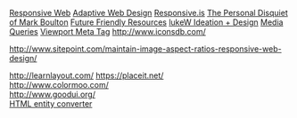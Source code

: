 [Responsive Web](http://www.abookapart.com/products/responsive-web-design)
[Adaptive Web Design](http://easy-readers.net/books/adaptive-web-design/)
[Responsive.is](http://responsive.is/)
[The Personal Disquiet of Mark Boulton](http://www.markboulton.co.uk/)
[Future Friendly Resources](http://futurefriend.ly/resources.html)
[lukeW Ideation + Design](http://www.lukew.com/)
[Media Queries](http://mediaqueri.es/)
[Viewport Meta Tag](https://developer.mozilla.org/en-US/docs/Mozilla/Mobile/Viewport_meta_tag)
http://www.iconsdb.com/ <br>

http://www.sitepoint.com/maintain-image-aspect-ratios-responsive-web-design/

http://learnlayout.com/
https://placeit.net/ <br>
http://www.colormoo.com/ <br>
http://www.goodui.org/ <br>
[HTML entity converter](http://www.evotech.net/articles/testjsentities.html)

